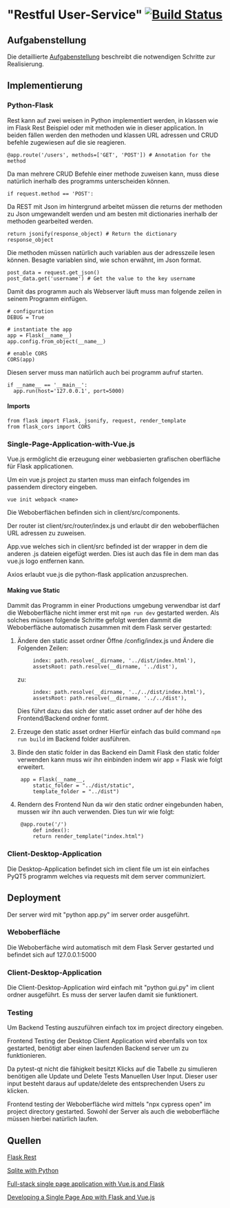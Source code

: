 # "Restful User-Service" [![Build Status](https://travis-ci.com/mwintersperger-tgm/sew5-simple-user-database-mwintersperger-tgm.svg?branch=master)](https://travis-ci.com/mwintersperger-tgm/sew5-simple-user-database-mwintersperger-tgm)

## Aufgabenstellung
Die detaillierte [Aufgabenstellung](TASK.md) beschreibt die notwendigen Schritte zur Realisierung.

## Implementierung

### Python-Flask

Rest kann auf zwei weisen in Python implementiert werden, in klassen wie im Flask Rest Beispiel oder mit methoden wie in dieser application.
In beiden fällen werden den methoden und klassen URL adressen und CRUD befehle zugewiesen auf die sie reagieren.

    @app.route('/users', methods=['GET', 'POST']) # Annotation for the method

Da man mehrere CRUD Befehle einer methode zuweisen kann, muss diese natürlich inerhalb des programms unterscheiden können.

    if request.method == 'POST':

Da REST mit Json im hintergrund arbeitet müssen die returns der methoden zu Json umgewandelt werden und am besten mit dictionaries inerhalb der methoden gearbeited werden.

    return jsonify(response_object) # Return the dictionary response_object

Die methoden müssen natürlich auch variablen aus der adresszeile lesen können. Besagte variablen sind, wie schon erwähnt, im Json format.

    post_data = request.get_json()
    post_data.get('username') # Get the value to the key username

Damit das programm auch als Webserver läuft muss man folgende zeilen in seinem Programm einfügen.

    # configuration
    DEBUG = True

    # instantiate the app
    app = Flask(__name__)
    app.config.from_object(__name__)

    # enable CORS
    CORS(app)

Diesen server muss man natürlich auch bei programm aufruf starten.

    if __name__ == '__main__':
      app.run(host='127.0.0.1', port=5000)


#### Imports

    from flask import Flask, jsonify, request, render_template
    from flask_cors import CORS

### Single-Page-Application-with-Vue.js

Vue.js ermöglicht die erzeugung einer webbasierten grafischen oberfläche für Flask applicationen.

Um ein vue.js project zu starten muss man einfach folgendes im passendem directory eingeben.

    vue init webpack <name>

Die Weboberflächen befinden sich in client/src/components.

Der router ist client/src/router/index.js und erlaubt dir den weboberflächen URL adressen zu zuweisen.

App.vue welches sich in client/src befinded ist der wrapper in dem die anderen .js dateien eigefügt werden.
Dies ist auch das file in dem man das vue.js logo entfernen kann.

Axios erlaubt vue.js die python-flask application anzusprechen.

#### Making vue Static

Dammit das Programm in einer Productions umgebung verwendbar ist darf die Weboberfläche nicht immer erst mit ``npm run dev`` gestarted werden.
Als solches müssen folgende Schritte gefolgt werden dammit die Weboberfläche automatisch zusammen mit dem Flask server gestarted:

1. Ändere den static asset ordner
    Öffne /config/index.js und Ändere die Folgenden Zeilen:

            index: path.resolve(__dirname, '../dist/index.html'),
            assetsRoot: path.resolve(__dirname, '../dist'),
    zu:

            index: path.resolve(__dirname, '../../dist/index.html'),
            assetsRoot: path.resolve(__dirname, '../../dist'),
    Dies führt dazu das sich der static asset ordner auf der höhe des Frontend/Backend ordner formt.
2. Erzeuge den static asset ordner
    Hierfür einfach das build command ``npm run build`` im Backend folder ausführen.

3. Binde den static folder in das Backend ein
    Damit Flask den static folder verwenden kann muss wir ihn einbinden indem wir app = Flask wie folgt erweitert.

        app = Flask(__name__,
            static_folder = "../dist/static",
            template_folder = "../dist")

4. Rendern des Frontend
    Nun da wir den static ordner eingebunden haben, mussen wir ihn auch verwenden. Dies tun wir wie folgt:

        @app.route('/')
            def index():
            return render_template("index.html")

### Client-Desktop-Application

Die Desktop-Application befindet sich im client file um ist ein einfaches PyQT5 programm welches via requests mit dem server communiziert.

## Deployment

Der server wird mit "python app.py" im server order ausgeführt.

### Weboberfläche

Die Weboberfäche wird automatisch mit dem Flask Server gestarted und befindet sich auf 127.0.0.1:5000

### Client-Desktop-Application

Die Client-Desktop-Application wird einfach mit "python gui.py" im client ordner ausgeführt. Es muss der server laufen damit sie funktionert.

### Testing 

Um Backend Testing auszuführen einfach tox im project directory eingeben.

Frontend Testing der Desktop Client Application wird ebenfalls von tox gestarted, benötigt aber einen laufenden Backend server um zu funktionieren.

Da pytest-qt nicht die fähigkeit besitzt Klicks auf die Tabelle zu simulieren benötigen alle Update und Delete Tests Manuellen User Input. Dieser user input besteht daraus auf update/delete des entsprechenden Users zu klicken.

Frontend testing  der Weboberfläche wird mittels "npx cypress open" im project directory gestarted.
Sowohl der Server als auch die weboberfläche müssen hierbei natürlich laufen.

## Quellen
[Flask Rest](https://flask-restful.readthedocs.io/en/latest/quickstart.html#full-example)

[Sqlite with Python](https://docs.python.org/3/library/sqlite3.html)

[Full-stack single page application with Vue.js and Flask](https://codeburst.io/full-stack-single-page-application-with-vue-js-and-flask-b1e036315532)

[Developing a Single Page App with Flask and Vue.js](https://testdriven.io/developing-a-single-page-app-with-flask-and-vuejs)

